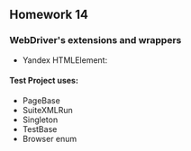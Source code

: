 ## Homework 14
### WebDriver's extensions and wrappers
- Yandex HTMLElement:
#### Test Project uses:
- PageBase
- SuiteXMLRun
- Singleton
- TestBase
- Browser enum